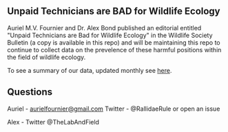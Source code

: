 ## Unpaid Technicians are BAD for Wildlife Ecology

Auriel M.V. Fournier and Dr. Alex Bond published an editorial entitled "Unpaid Technicians are Bad for Wildlife Ecology" in the Wildlife Society Bulletin (a copy is available in this repo) and will be maintaining this repo to continue to collect data on the prevelence of these harmful positions within the field of wildlife ecology. 

To see a summary of our data, updated monthly see [here](https://github.com/aurielfournier/unpaid_technicians/blob/master/unpaid_tech_summary.html).

## Questions 

Auriel - aurielfournier@gmail.com Twitter - @RallidaeRule or open an issue  

Alex - Twitter @TheLabAndField
